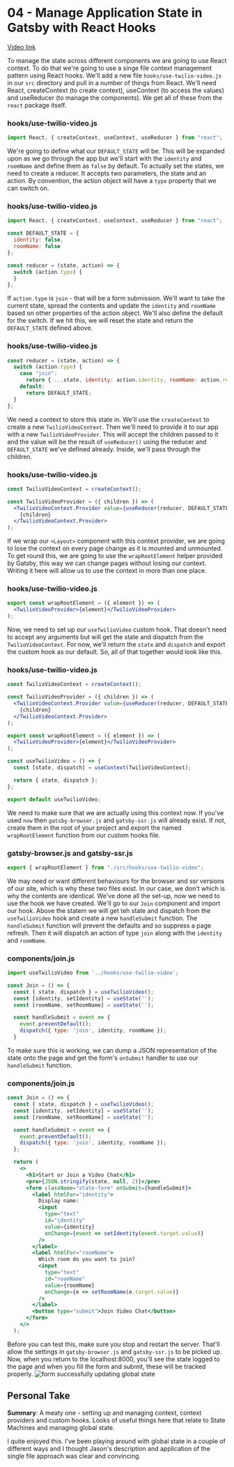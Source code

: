 # 04 - Manage Application State in Gatsby with React Hooks

[Video link](https://egghead.io/lessons/gatsby-manage-application-state-in-gatsby-with-react-hooks)

To manage the state across different components we are going to use React context. To do that we're going to use a singe file context management pattern using React hooks.
We'll add a new file `hooks/use-twilio-video.js` in our `src` directory and pull in a number of things from React.
We'll need React, createContext (to create context), useContext (to access the values) and useReducer (to manage the components). We get all of these from the `react` package itself.

### hooks/use-twilio-video.js

```jsx
import React, { createContext, useContext, useReducer } from "react";
```

We're going to define what our `DEFAULT_STATE` will be. This will be expanded upon as we go through the app but we'll start with the `identity` and `roomName` and define them as `false` by default.
To actually set the states, we need to create a reducer. It accepts two parameters, the state and an action. By convention, the action object will have a `type` property that we can switch on.

### hooks/use-twilio-video.js

```jsx
import React, { createContext, useContext, useReducer } from "react";

const DEFAULT_STATE = {
  identity: false,
  roomName: false
};

const reducer = (state, action) => {
  switch (action.type) {
  }
};
```

If `action.type` is `join` - that will be a form submission. We'll want to take the current state, spread the contents and update the `identity` and `roomName` based on other properties of the action object.
We'll also define the default for the switch. If we hit this, we will reset the state and return the `DEFAULT_STATE` defined above.

### hooks/use-twilio-video.js

```jsx
const reducer = (state, action) => {
  switch (action.type) {
    case "join":
      return { ...state, identity: action.identity, roomName: action.roomName };
    default:
      return DEFAULT_STATE;
  }
};
```

We need a context to store this state in. We'll use the `createContext` to create a new `TwilioVideoContext`.
Then we'll need to provide it to our app with a new `TwilioVideoProvider`. This will accept the children passed to it and the value will be the result of `useReducer()` using the reducer and `DEFAULT_STATE` we've defined already. Inside, we'll pass through the children.

### hooks/use-twilio-video.js

```jsx
const TwilioVideoContext = createContext();

const TwilioVideoProvider = ({ children }) => (
  <TwilioVideoContext.Provider value={useReducer(reducer, DEFAULT_STATE)}>
    {children}
  </TwilioVideoContext.Provider>
);
```

If we wrap our `<Layout>` component with this context provider, we are going to lose the context on every page change as it is mounted and unmounted. To get round this, we are going to use the `wrapRootElement` helper provided by Gatsby, this way we can change pages without losing our context. Writing it here will allow us to use the context in more than one place.

### hooks/use-twilio-video.js

```jsx
export const wrapRootElement = ({ element }) => (
  <TwilioVideoProvider>{element}</TwilioVideoProvider>
);
```

Now, we need to set up our `useTwilioVideo` custom hook. That doesn't need to accept any arguments but will get the state and dispatch from the `TwilioVideoContext`. For now, we'll return the `state` and `dispatch` and export the custom hook as our default.
So, all of that together would look like this.

### hooks/use-twilio-video.js

```jsx
const TwilioVideoContext = createContext();

const TwilioVideoProvider = ({ children }) => (
  <TwilioVideoContext.Provider value={useReducer(reducer, DEFAULT_STATE)}>
    {children}
  </TwilioVideoContext.Provider>
);

export const wrapRootElement = ({ element }) => (
  <TwilioVideoProvider>{element}</TwilioVideoProvider>
);

const useTwilioVideo = () => {
  const [state, dispatch] = useContext(TwilioVideoContext);

  return { state, dispatch };
};

export default useTwilioVideo;
```

We need to make sure that we are actually using this context now. If you've used `now` then `gatsby-browser.js` and `gatsby-ssr.js` will already exist. If not, create them in the root of your project and export the named `wrapRootElement` function from our custom hooks file.

### gatsby-browser.js and gatsby-ssr.js

```jsx
export { wrapRootElement } from "./src/hooks/use-twilio-video";
```

We may need or want different behaviours for the browser and ssr versions of our site, which is why these two files exist. In our case, we don't which is why the contents are identical.
We've done all the set-up, now we need to use the hook we have created. We'll go to our `Join` component and import our hook. Above the statem we will get teh state and dispatch from the `useTwilioVideo` hook and create a new `handleSubmit` function.
The `handleSubmit` function will prevent the defaults and so suppress a page refresh. Then it will dispatch an action of type `join` along with the `identity` and `roomName`.

### components/join.js

```jsx
import useTwilioVideo from '../hooks/use-twilio-video';

const Join = () => {
  const { state, dispatch } = useTwilioVideo();
  const [identity, setIdentity] = useState('');
  const [roomName, setRoomName] = useState('');

  const handleSubmit = event => {
    event.preventDefault();
    dispatch({ type: 'join', identity, roomName });
  }
```

To make sure this is working, we can dump a JSON representation of the state onto the page and get the form's `onSubmit` handler to use our `handleSubmit` function.

### components/join.js

```jsx
const Join = () => {
  const { state, dispatch } = useTwilioVideo();
  const [identity, setIdentity] = useState('');
  const [roomName, setRoomName] = useState('');

  const handleSubmit = event => {
    event.preventDefault();
    dispatch({ type: 'join', identity, roomName });
  };

  return (
    <>
      <h1>Start or Join a Video Chat</h1>
      <pre>{JSON.stringify(state, null, 2)}</pre>
      <form className="state-form" onSubmit={handleSubmit}>
        <label htmlFor="identity">
          Display name:
          <input
            type="text"
            id="identity"
            value={identity}
            onChange={event => setIdentity(event.target.value)}
          />
        </label>
        <label htmlFor="roomName">
          Which room do you want to join?
          <input
            type="text"
            id="roomName"
            value={roomName}
            onChange={e => setRoomName(e.target.value)}
          />
        </label>
        <button type="submit">Join Video Chat</button>
      </form>
    </>
  );
```

Before you can test this, make sure you stop and restart the server. That'll allow the settings in `gatsby-browser.js` and `gatsby-ssr.js` to be picked up.
Now, when you return to the localhost:8000, you'll see the state logged to the page and when you fill the form and submit, these will be tracked properly.
![form successfully updating global state](https://res.cloudinary.com/dg3gyk0gu/image/upload/v1576277267/transcript-images/gatsby-manage-application-state-in-gatsby-with-react-hooks-global-state-tracking.jpg)

## Personal Take

**Summary**: A meaty one - setting up and managing context, context providers and custom hooks. Looks of useful things here that relate to State Machines and managing global state.

I quite enjoyed this. I've been playing around with global state in a couple of different ways and I thought Jason's description and application of the single file approach was clear and convincing.
